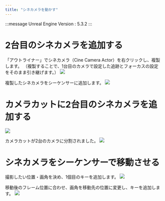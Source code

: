 ```yaml
---
title: "シネカメラを動かす"
---
```

:::message
Unreal Engine Version : 5.3.2
:::

# 2台目のシネカメラを追加する
「アウトライナー」でシネカメラ（Cine Camera Actor）を右クリックし、複製します。
（複製することで、1台目のカメラで設定した追跡とフォーカスの設定をそのまま引き継げます。）
![](https://storage.googleapis.com/zenn-user-upload/f00f38d8981d-20240704.png)

複製したシネカメラをシーケンサーに追加します。
![](https://storage.googleapis.com/zenn-user-upload/818c5e1b04fa-20240704.png)


# カメラカットに2台目のシネカメラを追加する

![](https://storage.googleapis.com/zenn-user-upload/1e6bd6845a35-20240704.png)

カメラカットが2台のカメラに分割されました。
![](https://storage.googleapis.com/zenn-user-upload/4fa10f57e99d-20240704.png)


# シネカメラをシーケンサーで移動させる
撮影したい位置・画角を決め、1個目のキーを追加します。
![](https://storage.googleapis.com/zenn-user-upload/36ba65f12892-20240704.png)

移動後のフレーム位置に合わせ、画角を移動先の位置に変更し、キーを追加します。
![](https://storage.googleapis.com/zenn-user-upload/cc9f449fba45-20240704.png)


